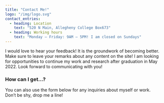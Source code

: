 ```yaml
---
title: "Contact Me!"
logo: "/img/logo.svg"
contact_entries:
  - heading: Location
    text: "520 N Main, Allegheny College Box673"
  - heading: Working hours
    text: "Monday – Friday: 9AM – 5PM! I am closed on Sundays"
---
```


I would love to hear your feedback! It is the groundwork of becoming better. Make sure to leave your remarks about any content on the site! I am looking for opportunities to continue my work and research after graduation in May 2022. Look forward to communicating with you!

<h3 class="f4 b lh-title mb2">How can I get…?</h3>

You can also use the form below for any inquiries about myself or work. Don’t be shy, drop me a line!
